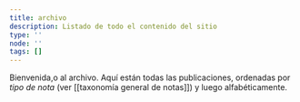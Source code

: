 ```yaml
---
title: archivo
description: Listado de todo el contenido del sitio
type: ''
node: ''
tags: []
---
```


Bienvenida,o al archivo. Aquí están todas las publicaciones, ordenadas por *tipo de nota* (ver [[taxonomía general de notas]]) y luego alfabéticamente.

<posts-archive>